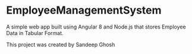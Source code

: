 # EmployeeManagementSystem

A simple web app built using Angular 8 and Node.js that stores Employee Data in Tabular Format.

This project was created by Sandeep Ghosh
